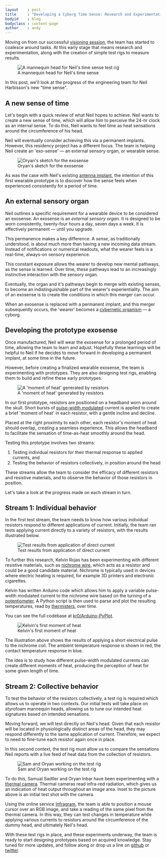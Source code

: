 ```yaml
---
layout    : post
title     : "Developing a Cyborg Time Sense: Research and Experimentation"
bodyid    : blog
bodyclass : content-page
author    : andy
---
```

Moving on from our successful <a href="/blog/visioning-session-with-the-cyborgs/">visioning session</a>, the team has started to coalesce around tasks. At this early stage that means research and experimentation, along with the creation of simple test rigs to measure results.

<figure>
	<img src="/images/posts/2016-06-29-team-gets-started-on-research/oryan.jpg" alt="A mannequin head for Neil's time sense test rig" />
	<figcaption>A mannequin head for Neil's time sense</figcaption>
</figure>

In this post, we'll look at the progress of the engineering team for Neil Harbisson's new "time sense".

<!--excerpt-ends-->

## A new sense of time

Let's begin with a quick review of what Neil hopes to achieve. Neil wants to create a new sense of time, which will allow him to perceive the 24-hr clock as an internal sense. To do this, Neil wants to feel time as heat sensations around the circumference of his head.

Neil will eventually consider achieving this via a permanent implants. However, this residency project has a different focus. The team is helping Neil create an 'exo-sense' &mdash; an external sensory organ, or wearable sense.

<figure>
	<img src="/images/posts/2016-06-29-team-gets-started-on-research/exo-sense-sketch.png" alt="Oryan's sketch for the exosense" />
	<figcaption>Oryan's sketch for the exosense</figcaption>
</figure>

As was the case with Neil's existing [antenna implant](/blog/introducing-cyborg-foundation/), the intention of this first wearable prototype is to discover how the sense feels when experienced consistently for a period of time.

## An external sensory organ

Neil outlines a specific requirement for a wearable device to be considered an exosense. An exosense is an *external sensory organ*. It is designed to be worn consistently, twenty-four hours a day, seven days a week. It is effectively permanent &mdash; until you upgrade.

This permanence makes a key difference. A *sense*, as traditionally understood, is about much more than having a new incoming data stream. Instead of notifications or numerical readouts, what the wearer feels is a real-time, always-on sensory experience.

This constant exposure allows the wearer to develop new mental pathways, as the sense is learned. Over time, these pathways lead to an increasingly instinctive interaction with the sensory organ.

Eventually, the organ and it's pathways begin to merge with existing senses, to become an indistinguishable part of the wearer's experientiality. The aim of an exosense is to create the conditions in which this merger can occur.

When an exosense is replaced with a permanent implant, and this merger subsequently occurs, the 'wearer' becomes a [cybernetic organism](https://en.wikipedia.org/wiki/Cyborg) &mdash; a cyborg.

## Developing the prototype exosense

Once manufactured, Neil will wear the exosense for a prolonged period of time, allowing the team to learn and adjust. Hopefully these learnings will be helpful to Neil if he decides to move forward in developing a permanent implant, at some time in the future.

However, before creating a finalized wearable exosense, the team is experimenting with prototypes. They are also designing test rigs, enabling them to build and refine these early prototypes.

<figure>
	<img src="/images/posts/2016-06-29-team-gets-started-on-research/diagram.jpg" alt="A 'moment of heat' generated by resistors" />
	<figcaption>A 'moment of heat' generated by resistors</figcaption>
</figure>

In our first prototype, resistors are positioned on a headband worn around the skull. Short bursts of [pulse-width modulated](https://en.wikipedia.org/wiki/Pulse-width_modulation) current is applied to create a brief 'moment of heat' in each resistor, with a gentle incline and decline.

Placed at the right proximity to each other, each resistor's moment of heat should overlap, creating a seamless experience. This allows the headband to facilitate the sensation of time-as-heat smoothly around the head. 

Testing this prototype involves two streams:

1. Testing individual resistors for their thermal response to applied currents, and
2. Testing the behavior of resistors collectively, in position around the head

These streams allow the team to consider the efficacy of different resistors and resistive materials, and to observe the behavior of those resistors in position.

Let's take a look at the progress made on each stream in turn.

## Stream 1: Individual behavior

In the first test stream, the team needs to know how various individual resistors respond to different applications of current. Initially, the team ran tests applying current directly to a variety of resistors, with the results illustrated below.

<figure>
	<img src="/images/posts/2016-06-29-team-gets-started-on-research/initial-tests.png" alt="Test results from application of direct current" />
	<figcaption>Test results from application of direct current</figcaption>
</figure>

To further this research, Kelvin Rojas has been experimenting with different resistive materials, such as [nichrome wire](https://en.wikipedia.org/wiki/Nichrome), which acts as a resistor and could be a good candidate material. Nichrome is typically used in devices where electric heating is required, for example 3D printers and electronic cigarettes.

Kelvin has written Arduino code which allows him to apply a variable pulse-width modulated current to the nichrome wire based on the turning of a [potentiometer](https://www.arduino.cc/en/tutorial/potentiometer). A Python script is then used to parse and plot the resulting temperatures, read by [thermisters](https://en.wikipedia.org/wiki/Thermistor), over time.

You can see the full codebase at [kr0/Arduino-PyPlot](https://github.com/kr0/Arduino-PyPlot).

<figure>
	<img src="/images/posts/2016-06-29-team-gets-started-on-research/moment-in-heat.jpg" alt="Kelvin's first moment of heat" />
	<figcaption>Kelvin's first moment of heat</figcaption>
</figure>

The illustration above shows the results of applying a short electrical pulse to the nichrome coil. The ambient temperature response is shown in red, the contact temperature response in blue.

The idea is to study how different pulse-width modulated currents can create different moments of heat, producing the perception of heat for some given length of time.

## Stream 2: Collective behavior

To test the behavior of the resistors collectively, a test rig is required which allows us to operate in two contexts. Our initial tests will take place on styrofoam mannequin heads, allowing us to tune our intended heat signatures based on intended sensations.

Moving forward, we will test directly on Neil's head. Given that each resistor will be located in physiologically distinct areas of the head, they may respond differently to the same application of current. Therefore, we expect to need to fine-tune each resistor again once in place.

In this second context, the test rig must allow us to compare the sensations Neil reports with a live feed of heat data from the collection of resistors.

<figure>
	<img src="/images/posts/2016-06-29-team-gets-started-on-research/sam-oryan.jpg" alt="Sam and Oryan working on the test rig" />
	<figcaption>Sam and Oryan working on the test rig</figcaption>
</figure>

To do this, Samual Sadtler and Oryan Inbar have been experimenting with a [thermal camera](https://en.wikipedia.org/wiki/Thermographic_camera). Thermal cameras read infra-red radiation, which gives us an indication of heat output throughout an image area. Inset to the picture above is an initial test shot with the camera.

Using the online service [Infragram](http://infragram.org/), the team is able to position a mouse cursor over an RGB image, and take a reading of the same pixel from the thermal camera. In this way, they can test changes in temperature while applying various currents to resistors around the circumference of the dummy head, and ultimately Neil's head.

With these test rigs in place, and these experiments underway, the team is ready to start designing prototypes based on acquired knowledge. Stay tuned for more updates, and follow along or drop us a line on [github](https://github.com/thoughtworksresidency) or [twitter](https://twitter.com/tw_arts).